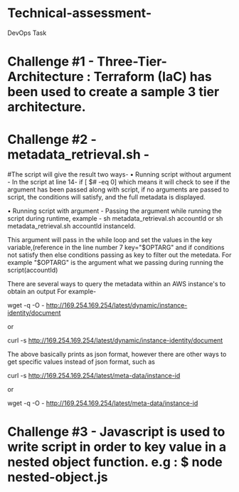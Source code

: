 # Technical-assessment-
DevOps Task

# Challenge #1 - Three-Tier-Architecture : Terraform (IaC) has been used to create a sample 3 tier architecture.

# Challenge #2 - metadata_retrieval.sh -

#The script will give the result two ways-
• Running script without argument - In the script at line 14- if [ $# -eq 0] which means it will check to see if the argument has been passed along with script, if no arguments are passed to script, the conditions will satisfy, and the full metadata is displayed.

• Running script with argument - Passing the argument while running the script during runtime, example - sh metadata_retrieval.sh accountId or sh metadata_retrieval.sh accountId instanceId.

This argument will pass in the while loop and set the values in the key variable,(reference in the line number 7 key="$OPTARG" and if conditions not satisfy then else conditions passing as key to filter out the metedata. For example "$OPTARG" is the argument what we passing during running the script(accountId)


There are several ways to query the metadata within an AWS instance's to obtain an output 
For example-

wget -q -O - http://169.254.169.254/latest/dynamic/instance-identity/document 

or 

curl -s http://169.254.169.254/latest/dynamic/instance-identity/document

The above basically prints as json format, however there are other ways to get specific values instead of json format, such as 

curl -s http://169.254.169.254/latest/meta-data/instance-id 

or 

wget -q -O - http://169.254.169.254/latest/meta-data/instance-id 


# Challenge #3 - Javascript is used to write script in order to key value in a nested object function. e.g : $ node nested-object.js
